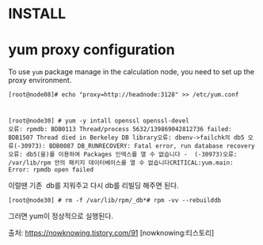 # INSTALL

# yum proxy configuration
To use `yum` package manage in the calculation node, you need to set up the proxy environment. 

`[root@node08]# echo "proxy=http://headnode:3128" >> /etc/yum.conf`

# 
```
[root@node30] # yum -y intall openssl openssl-devel
오류: rpmdb: BDB0113 Thread/process 5632/139869042812736 failed: BDB1507 Thread died in Berkeley DB library오류: dbenv->failchk의 db5 오류(-30973): BDB0087 DB_RUNRECOVERY: Fatal error, run database recovery오류: db5(을)를 이용하여 Packages 인덱스를 열 수 없습니다 -  (-30973)오류: /var/lib/rpm 안의 패키지 데이터베이스를 열 수 없습니다CRITICAL:yum.main:
Error: rpmdb open failed
```

이럴땐 기존  db를 지워주고 다시 db를 리빌딩 해주면 된다.

`[root@node30] # rm -f /var/lib/rpm/_db*# rpm -vv --rebuilddb`

그러면 yum이 정상적으로 실행된다.

출처: https://nowknowing.tistory.com/91 [nowknowing:티스토리]

